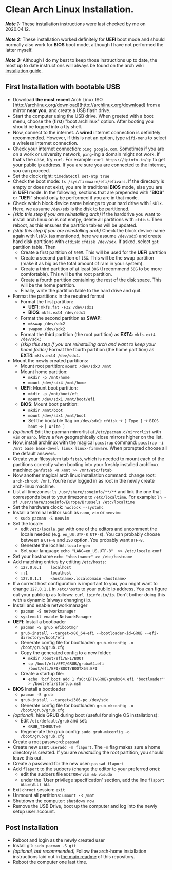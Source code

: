 # Clean Arch Linux Installation.

***Note 1:*** These installation instructions were last checked by me on
2020.04.12.

***Note 2:*** These installation worked definitely for **UEFI** boot mode and
should normally also work for **BIOS** boot mode, although I have not performed
the latter myself.

***Note 3:*** Although I do my best to keep those instructions up to date, the
most up to date instructions will always be found on the arch wiki
[installation guide](https://wiki.archlinux.org/index.php/Installation_guide).

## First Installation with bootable USB
* Download **the most recent** Arch Linux ISO [http://archlinux.org/download](http://archlinux.org/download) from a mirror **near you**, and create a USB flash drive.
* Start the computer using the USB drive. When greeted with a boot menu, choose the (first) "boot archlinux" option. After booting you should be logged into a tty shell.
* Now, connect to the internet. A **wired** internet connection is definitely recommended. However, if this is not an option, type `wifi-menu` to select a wireless internet connection.
* Check your internet connection: `ping google.com`. Sometimes if you are on a work or university network, `ping`-ing a domain might not work. If that's the case, try `curl`. For example: `curl https://ipinfo.io/ip` to get your public ip address. If you are sure you are connected to the internet, you can proceed.
* Set the clock right: `timedatectl set-ntp true`
* Check the boot mode: `ls /sys/firmware/efi/efivars`. If the directory is empty or does not exist, you are in traditional **BIOS** mode, else you are in **UEFI** mode. In the following, sections that are prepended with “**BIOS**” or “**UEFI**” should only be performed if you are in that mode.
* Check which block device name belongs to your hard drive with `lsblk`. Here, we assume `/dev/sdx` is the disk to be partitioned.
* *(skip this step if you are reinstalling arch)* If the harddrive you want to install arch linux on is not emtpy, delete all partitions with `cfdisk`. Then reboot, as this ensures the partition tables will be updated.
* *(skip this step if you are reinstalling arch)* Check the block device name again with `lsblk` (as mentioned, here we assume `/dev/sdx`) and create hard disk partitions with `cfdisk`: `cfdisk /dev/sdx`. If asked, select `gpt` partition table. Then
    * Create a first partition of `500M`. This will be used for the **UEFI** partition
    * Create a second partition of `16G`. This will be the swap partition (make it as big as the total amount of ram in your system).
    * Create a third partition of at least `30G` (I recommend `50G` to be more comfortable). This will be the root partition.
    * Create a fourth partition containing the rest of the disk space. This will be the home partition.
    * Finally, write the partition table to the hard drive and quit.
* Format the partitions in the required format
    * Format the first partition:
        * **UEFI**: `mkfs.fat -F32 /dev/sdx1`
        * **BIOS**: `mkfs.ext4 /dev/sdx1`
    * Format the second partition as **SWAP**:
        * `mkswap /dev/sdx2`
        * `swapon /dev/sdx2`
    * Format the third partition (the root partition) as **EXT4**: `mkfs.ext4 /dev/sdx3`
    * *(skip this step if you are reinstalling arch and want to keep your home folder)* Format the fourth partition (the home partition) as **EXT4**: `mkfs.ext4 /dev/sdx4`.
* Mount the newly created partitions:
    * Mount root partition: `mount /dev/sdx3 /mnt`
    * Mount home partition:
        * `mkdir -p /mnt/home`
        * `mount /dev/sdx4 /mnt/home`
    * **UEFI**: Mount boot partition:
        * `mkdir -p /mnt/boot/efi`
        * `mount /dev/sdx1 /mnt/boot/efi`
    * **BIOS**: Mount boot partition:
        * `mkdir /mnt/boot`
        * `mount /dev/sdx1 /mnt/boot`
        * Set the bootable flag on `/dev/sdx1`: `cfdisk` -> `[ Type ]` -> `BIOS boot` -> `[ Write ]`
* *(optional)* Edit the pacman mirrorlist at `/etc/pacman.d/mirrorlist` with `vim` or `nano`. Move a few geographically close mirrors higher on the list.
* Now, install archlinux with the magical `pacstrap` command: `pacstrap -i /mnt base base-devel linux linux-firmware`. When prompted choose all the default answers.
* Create your filesystem tab `fstab`, which is needed to mount each of the partitions correctly when booting into your freshly installed archlinux machine: `genfstab -U /mnt >> /mnt/etc/fstab`
* Now another magical arch linux installation command: change root: `arch-chroot /mnt`. You're now logged in as root in the newly create arch-linux machine.
* List all timezones: `ls /usr/share/zoneinfo/**/**` and link the one that corresponds best to your timezone to `/etc/localtime`. For example: `ln -sf /usr/share/zoneinfo/Europe/Brussels /etc/localtime`
* Set the hardware clock: `hwclock --systohc`
* Install a terminal editor such as `nano`, `vim` or `neovim`:
    * `sudo pacman -S neovim`
* Set the locale:
    * edit `/etc/locale.gen` with one of the editors and uncomment the locale needed (e.g. `en_US.UTF-8 UTF-8`). You can probably choose between a `UTF-8` and `ISO` option. You probably want `UTF-8`.
    * Generate the locales: `locale-gen`
    * Set your language `echo "LANG=en_US.UTF-8"  >> /etc/locale.conf`
* Set your hostname `echo "<hostname>" >> /etc/hostname`
* Add matching entries by editing `/etc/hosts`:
    * `127.0.0.1    localhost`
    * `::1          localhost`
    * `127.0.1.1    <hostname>.localdomain <hostname>`
* If a correct host configuration is important to you, you might want to change `127.0.1.1` in `/etc/hosts` to your public ip address. You can figure out your public ip as follows: `curl ipinfo.io/ip`. Don't bother doing this with a dynamic (always changing) ip.
* Install and enable networkmanager
    * `pacman -S networkmanager`
    * `systemctl enable NetworkManager`
* **UEFI**: Install a bootloader
    * `pacman -S grub efibootmgr`
    * `grub-install --target=x86_64-efi --bootloader-id=GRUB --efi-directory=/boot/efi`
    * Generate config file for bootloader: `grub-mkconfig -o /boot/grub/grub.cfg`
    * Copy the generated config to a new folder:
        * `mkdir /boot/efi/EFI/BOOT`
        * `cp /boot/efi/EFI/GRUB/grubx64.efi /boot/efi/EFI/BOOT/BOOTX64.EFI`
    * Create a startup file:
        * `echo 'bcf boot add 1 fs0:\EFI\GRUB\grubx64.efi "bootloader"' > /boot/efi/startup.nsh`
* **BIOS** Install a bootloader
    * `pacman -S grub`
    * `grub-install --target=i386-pc /dev/sdx`
    * Generate config file for bootloader: `grub-mkconfig -o /boot/grub/grub.cfg`
* *(optional)*: hide GRUB during boot (useful for single OS installations):
    * Edit `/etc/default/grub` and set:
        * `GRUB_TIMEOUT=0`
    * Regenerate the grub config: `sudo grub-mkconfig -o /boot/grub/grub.cfg`
* Create a root password: `passwd`
* Create new user: `useradd -m flaport`. The `-m` flag makes sure a home directory is created. If you are *reinstalling* the root partition, you should leave this out.
* Create a password for the new user: `passwd flaport`
* Add `flaport` to the sudoers (change the editor to your preferred one):
    * edit the sudoers file `EDITOR=nvim && visudo`
    * under the 'User privilege specification' section, add the line `flaport ALL=(ALL) ALL`
* Exit `chroot` session: `exit`
* Unmount all partitions: `umount -R /mnt`
* Shutdown the computer: `shutdown now`
* Remove the USB Drive, boot up the computer and log into the newly setup user account.

## Post Installation
* Reboot and login as the newly created user
* Install git: `sudo pacman -S git`
* *(optional, but recommended)* Follow the arch-home installation instructions laid out in [the main readme](../.github/readme.md#installation-instructions) of this repository.
* Reboot the computer one last time.
